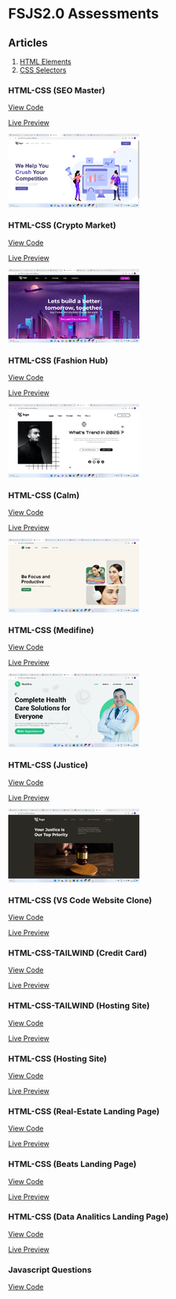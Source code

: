 # FSJS2.0 Assessments

## Articles
1. [HTML Elements](https://visshnnu.hashnode.dev/basic-html-elements)
2. [CSS Selectors](https://visshnnu.hashnode.dev/css-selectors)

### HTML-CSS (SEO Master)

[View Code](https://github.com/visshnnu-tejaa-98/HTML-CSS-seo-master)

[Live Preview](https://html-css-seo-master.netlify.app/)

<img src="./assets/1-seo-master.png" height="150" />

### HTML-CSS (Crypto Market)

[View Code](https://github.com/visshnnu-tejaa-98/html-css-crypto-market)

[Live Preview](https://html-css-crypto-market.netlify.app)

<img src="./assets/2-crypto-market.png" height="150" />

### HTML-CSS (Fashion Hub)

[View Code](https://github.com/visshnnu-tejaa-98/html-css-fashion-hub)

[Live Preview](https://html-css-fashion-hub.netlify.app)

<img src="./assets/3-fashion-hub.png" height="150" />

### HTML-CSS (Calm)

[View Code](https://github.com/visshnnu-tejaa-98/html-css-calm)

[Live Preview](https://html-css-calm.netlify.app/)

<img src="./assets/4-calm.png" height="150" />

### HTML-CSS (Medifine)

[View Code](https://github.com/visshnnu-tejaa-98/html-css-medifine)

[Live Preview](https://html-css-medifine.netlify.app/)

<img src="./assets/5-medifine.png" height="150" />

### HTML-CSS (Justice)

[View Code](https://github.com/visshnnu-tejaa-98/html-css-justice)

[Live Preview](https://html-css-justice.netlify.app/)

<img src="./assets/6-justice.png" height="150" />

### HTML-CSS (VS Code Website Clone)

[View Code](https://github.com/visshnnu-tejaa-98/tailwind-vscode-clone)

[Live Preview](https://tailwind-vscode-clone.netlify.app/)

### HTML-CSS-TAILWIND (Credit Card)

[View Code](https://github.com/visshnnu-tejaa-98/html-css-tailwind-credit-card)

[Live Preview](https://html-css-tailwind-credit-card.netlify.app/)

### HTML-CSS-TAILWIND (Hosting Site)

[View Code](https://github.com/visshnnu-tejaa-98/html-css-tailwind-hosting-site)

[Live Preview](https://html-css-tailwind-hosting-cite.netlify.app/)

### HTML-CSS (Hosting Site)

[View Code](https://github.com/visshnnu-tejaa-98/html-css-gaming-landing-page)

[Live Preview](https://html-css-gaming-landing-page.netlify.app/)

### HTML-CSS (Real-Estate Landing Page)

[View Code](https://github.com/visshnnu-tejaa-98/html-css-realestate-landing-page)

[Live Preview](https://html-css-realestate-landing-page.netlify.app/)

### HTML-CSS (Beats Landing Page)

[View Code](https://github.com/visshnnu-tejaa-98/html-css-beats-landing-page)

[Live Preview](https://html-css-beats-landing-page.netlify.app/)

### HTML-CSS (Data Analitics Landing Page)

[View Code](https://github.com/visshnnu-tejaa-98/html-css-data-analitics-landing-page)

[Live Preview](https://html-css-data-analitics-landing-page.netlify.app/)

### Javascript Questions
[View Code](https://github.com/visshnnu-tejaa-98/FSJS2.0/tree/main/JAVASCRIPT%20Questions)
